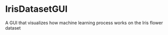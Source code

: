 # IrisDatasetGUI
A GUI that visualizes how machine learning process works on the Iris flower dataset
